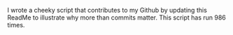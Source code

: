 I wrote a cheeky script that contributes to my Github by updating this ReadMe to illustrate why more than commits matter. This script has run 986 times.